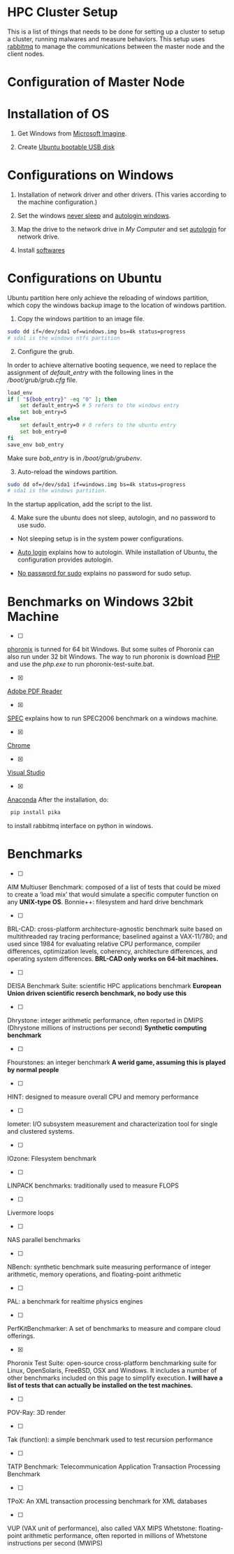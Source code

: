 # HPC Cluster Setup

This is a list of things that needs to be done for setting up a cluster to
setup a cluster, running malwares and measure behaviors. This setup uses
[rabbitmq](https://www.rabbitmq.com) to manage the communications between the
master node and the client nodes.

# Configuration of Master Node

# Installation of OS

1. Get Windows from [Microsoft Imagine](https://imagine.microsoft.com).

2. Create [Ubuntu bootable USB disk](https://tutorials.ubuntu.com/tutorial/tutorial-create-a-usb-stick-on-ubuntu#0)

# Configurations on Windows

1. Installation of network driver and other drivers. (This varies according to
the machine configuration.)

2. Set the windows [never
sleep](https://answers.microsoft.com/en-us/windows/forum/windows_7-performance/how-do-i-stop-my-computer-from-going-to-sleep/c24555c0-3d73-e011-8dfc-68b599b31bf5?auth=1)
and [autologin
windows](http://www.online-tech-tips.com/windows-7/configure-auto-login-for-windows-7-domain-or-workgroup-pc).

3. Map the drive to the network drive in _My Computer_ and set [autologin](https://www.techrepublic.com/blog/windows-and-office/manage-network-logon-credentials-in-microsoft-windows/) for network drive.

4. Install [softwares](#benchmarks-on-windows-32bit-machine)

# Configurations on Ubuntu

Ubuntu partition here only achieve the reloading of windows partition, which copy
the windows backup image to the location of windows partition. 

1. Copy the windows partition to an image file. 
```bash
sudo dd if=/dev/sda1 of=windows.img bs=4k status=progress
# sda1 is the windows ntfs partition
```
2. Configure the grub.

In order to achieve alternative booting sequence, we need to replace the
assignment of _default\_entry_ with the following lines in the
_/boot/grub/grub.cfg_ file.

```bash
load_env
if [ "${bob_entry}" -eq "0" ]; then
	set default_entry=5 # 5 refers to the windows entry
	set bob_entry=5
else
	set default_entry=0 # 0 refers to the ubuntu entry
	set bob_entry=0
fi
save_env bob_entry
```
Make sure _bob\_entry_ is in _/boot/grub/grubenv_.

3. Auto-reload the windows partition.
```bash
sudo dd of=/dev/sda1 if=windows.img bs=4k status=progress
# sda1 is the windows partition.
```
In the startup application, add the script to the list.

4. Make sure the ubuntu does not sleep, autologin, and no password to use sudo.
* Not sleeping setup is in the system power configurations.

* [Auto login](https://help.ubuntu.com/community/AutoLogin) explains how to
autologin. While installation of Ubuntu, the configuration provides autologin.

* [No password for
sudo](https://askubuntu.com/questions/192050/how-to-run-sudo-command-with-no-password)
explains no password for sudo setup.

# Benchmarks on Windows 32bit Machine

- [ ]
[phoronix](https://github.com/phoronix-test-suite/phoronix-test-suite) is
tunned for 64 bit Windows. But some suites of Phoronix can also run under 32
bit Windows. The way to run phoronix is download 
[PHP](http://windows.php.net/download/) and use the _php.exe_ to run
phoronix-test-suite.bat.

- [x]
[Adobe PDF Reader](https://get.adobe.com/reader/otherversions/)

- [x]
[SPEC](https://www.spec.org/cpu2006/docs/install-guide-windows.html) 
explains how to run SPEC2006 benchmark on a windows machine.

- [x]
[Chrome](https://www.google.com/chrome/browser/desktop/index.html?brand=CHBD&gclid=Cj0KCQjw1PPJBRDqARIsABNl38GnxS-mJGET70epjFJ-S0eiiIhbRn8eCd4jZrqXuhFAE4aiMofOuqEaAohyEALw_wcB)

- [x]
[Visual Studio](https://www.visualstudio.com/)

- [x]
[Anaconda](https://www.continuum.io/downloads) After the installation, do:
```bash
 pip install pika 
```
to install rabbitmq interface on python in windows. 

# Benchmarks

- [ ]
AIM Multiuser Benchmark: composed of a list of tests that could be mixed to create a ‘load mix’ that would simulate a specific computer function on any **UNIX-type OS**.  Bonnie++: filesystem and hard drive benchmark

- [ ]
BRL-CAD: cross-platform architecture-agnostic benchmark suite based on multithreaded ray tracing performance; baselined against a VAX-11/780; and used since 1984 for evaluating relative CPU performance, compiler differences, optimization levels, coherency, architecture differences, and operating system differences. **BRL-CAD only works on 64-bit machines.**

- [ ]
DEISA Benchmark Suite: scientific HPC applications benchmark **European Union driven scientific reserch benchmark, no body use this**

- [ ]
Dhrystone: integer arithmetic performance, often reported in DMIPS (Dhrystone millions of instructions per second) **Synthetic computing benchmark**

- [ ]
Fhourstones: an integer benchmark **A werid game, assuming this is played by normal people**

- [ ]
HINT: designed to measure overall CPU and memory performance

- [ ]
Iometer: I/O subsystem measurement and characterization tool for single and clustered systems.

- [ ]
IOzone: Filesystem benchmark

- [ ]
LINPACK benchmarks: traditionally used to measure FLOPS

- [ ]
Livermore loops

- [ ]
NAS parallel benchmarks

- [ ]
NBench: synthetic benchmark suite measuring performance of integer arithmetic, memory operations, and floating-point arithmetic

- [ ]
PAL: a benchmark for realtime physics engines

- [ ]
PerfKitBenchmarker: A set of benchmarks to measure and compare cloud offerings.

- [x]
Phoronix Test Suite: open-source cross-platform benchmarking suite for Linux, OpenSolaris, FreeBSD, OSX and Windows. It includes a number of other benchmarks included on this page to simplify execution.
**I will have a list of tests that can actually be installed on the test machines.**

- [ ]
POV-Ray: 3D render

- [ ]
Tak (function): a simple benchmark used to test recursion performance

- [ ]
TATP Benchmark: Telecommunication Application Transaction Processing Benchmark

- [ ]
TPoX: An XML transaction processing benchmark for XML databases

- [ ]
VUP (VAX unit of performance), also called VAX MIPS Whetstone: floating-point arithmetic performance, often reported in millions of Whetstone instructions per second (MWIPS)
